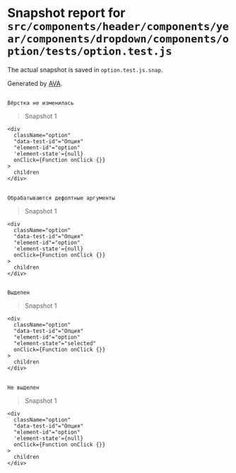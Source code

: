 # Snapshot report for `src/components/header/components/year/components/dropdown/components/option/tests/option.test.js`

The actual snapshot is saved in `option.test.js.snap`.

Generated by [AVA](https://avajs.dev).

## 
    Вёрстка не изменилась


> Snapshot 1

    <div
      className="option"
      "data-test-id"="Опция"
      "element-id"="option"
      'element-state'={null}
      onClick={Function onClick {}}
    >
      children
    </div>

## 
    Обрабатываются дефолтные аргументы


> Snapshot 1

    <div
      className="option"
      "data-test-id"="Опция"
      "element-id"="option"
      'element-state'={null}
      onClick={Function onClick {}}
    >
      children
    </div>

## 
    Выделен


> Snapshot 1

    <div
      className="option"
      "data-test-id"="Опция"
      "element-id"="option"
      "element-state"="selected"
      onClick={Function onClick {}}
    >
      children
    </div>

## 
    Не выделен


> Snapshot 1

    <div
      className="option"
      "data-test-id"="Опция"
      "element-id"="option"
      'element-state'={null}
      onClick={Function onClick {}}
    >
      children
    </div>
